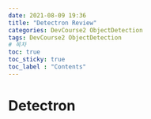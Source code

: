 ```yaml
---
date: 2021-08-09 19:36
title: "Detectron Review"
categories: DevCourse2 ObjectDetection
tags: DevCourse2 ObjectDetection
# 목차
toc: true  
toc_sticky: true 
toc_label : "Contents"
---
```


# Detectron